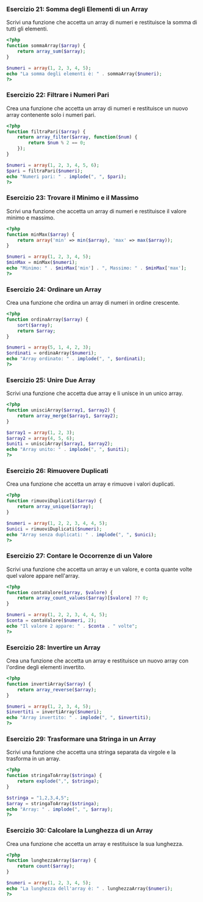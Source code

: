 
### Esercizio 21: Somma degli Elementi di un Array

Scrivi una funzione che accetta un array di numeri e restituisce la somma di tutti gli elementi.

```php
<?php
function sommaArray($array) {
    return array_sum($array);
}

$numeri = array(1, 2, 3, 4, 5);
echo "La somma degli elementi è: " . sommaArray($numeri);
?>
```

### Esercizio 22: Filtrare i Numeri Pari

Crea una funzione che accetta un array di numeri e restituisce un nuovo array contenente solo i numeri pari.

```php
<?php
function filtraPari($array) {
    return array_filter($array, function($num) {
        return $num % 2 == 0;
    });
}

$numeri = array(1, 2, 3, 4, 5, 6);
$pari = filtraPari($numeri);
echo "Numeri pari: " . implode(", ", $pari);
?>
```

### Esercizio 23: Trovare il Minimo e il Massimo

Scrivi una funzione che accetta un array di numeri e restituisce il valore minimo e massimo.

```php
<?php
function minMax($array) {
    return array('min' => min($array), 'max' => max($array));
}

$numeri = array(1, 2, 3, 4, 5);
$minMax = minMax($numeri);
echo "Minimo: " . $minMax['min'] . ", Massimo: " . $minMax['max'];
?>
```

### Esercizio 24: Ordinare un Array

Crea una funzione che ordina un array di numeri in ordine crescente.

```php
<?php
function ordinaArray($array) {
    sort($array);
    return $array;
}

$numeri = array(5, 1, 4, 2, 3);
$ordinati = ordinaArray($numeri);
echo "Array ordinato: " . implode(", ", $ordinati);
?>
```

### Esercizio 25: Unire Due Array

Scrivi una funzione che accetta due array e li unisce in un unico array.

```php
<?php
function unisciArray($array1, $array2) {
    return array_merge($array1, $array2);
}

$array1 = array(1, 2, 3);
$array2 = array(4, 5, 6);
$uniti = unisciArray($array1, $array2);
echo "Array unito: " . implode(", ", $uniti);
?>
```

### Esercizio 26: Rimuovere Duplicati

Crea una funzione che accetta un array e rimuove i valori duplicati.

```php
<?php
function rimuoviDuplicati($array) {
    return array_unique($array);
}

$numeri = array(1, 2, 2, 3, 4, 4, 5);
$unici = rimuoviDuplicati($numeri);
echo "Array senza duplicati: " . implode(", ", $unici);
?>
```

### Esercizio 27: Contare le Occorrenze di un Valore

Scrivi una funzione che accetta un array e un valore, e conta quante volte quel valore appare nell'array.

```php
<?php
function contaValore($array, $valore) {
    return array_count_values($array)[$valore] ?? 0;
}

$numeri = array(1, 2, 2, 3, 4, 4, 5);
$conta = contaValore($numeri, 2);
echo "Il valore 2 appare: " . $conta . " volte";
?>
```

### Esercizio 28: Invertire un Array

Crea una funzione che accetta un array e restituisce un nuovo array con l'ordine degli elementi invertito.

```php
<?php
function invertiArray($array) {
    return array_reverse($array);
}

$numeri = array(1, 2, 3, 4, 5);
$invertiti = invertiArray($numeri);
echo "Array invertito: " . implode(", ", $invertiti);
?>
```

### Esercizio 29: Trasformare una Stringa in un Array

Scrivi una funzione che accetta una stringa separata da virgole e la trasforma in un array.

```php
<?php
function stringaToArray($stringa) {
    return explode(",", $stringa);
}

$stringa = "1,2,3,4,5";
$array = stringaToArray($stringa);
echo "Array: " . implode(", ", $array);
?>
```

### Esercizio 30: Calcolare la Lunghezza di un Array

Crea una funzione che accetta un array e restituisce la sua lunghezza.

```php
<?php
function lunghezzaArray($array) {
    return count($array);
}

$numeri = array(1, 2, 3, 4, 5);
echo "La lunghezza dell'array è: " . lunghezzaArray($numeri);
?>
```

